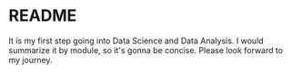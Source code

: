 # README
It is my first step going into Data Science and Data Analysis. I would summarize it by module, so it's gonna be concise. Please look forward to my journey.
